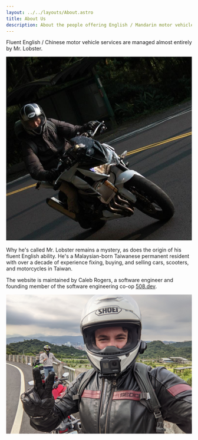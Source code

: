 ```yaml
---
layout: ../../layouts/About.astro
title: About Us
description: About the people offering English / Mandarin motor vehicle services in Taiwan
---
```


Fluent English / Chinese motor vehicle services are managed almost entirely by Mr. Lobster.

![Mr. Lobster riding his motorcycle.](../../assets/mrlobster.jpg)

Why he's called Mr. Lobster remains a mystery, as does the origin of his fluent English ability.
He's a Malaysian-born Taiwanese permanent resident
with over a decade of experience fixing, buying, and selling cars, scooters, and motorcycles in
Taiwan.

The website is maintained by Caleb Rogers, a software engineer and founding member of the software
engineering co-op [508.dev](https://508.dev).

![Caleb posing with his motorcycle in the mountains near Taipei.](../../assets/caleb.jpg)
